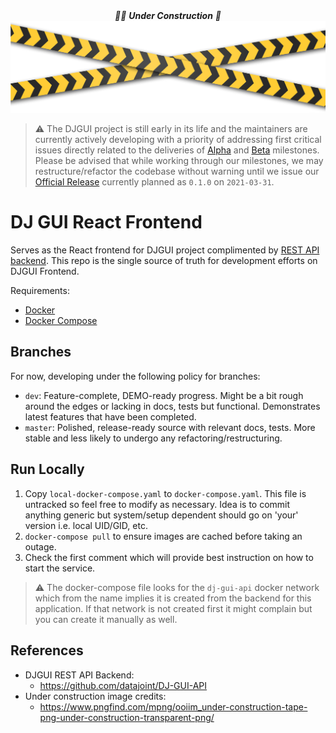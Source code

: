 <div
<p align="center">
  <em>👷‍♀️ <b>Under Construction</b> 👷</em>
  <img src="under_contruction.png" alt="construction_fig"/>  
</p>
</div>

> :warning: The DJGUI project is still early in its life and the maintainers are currently actively developing with a priority of addressing first critical issues directly related to the deliveries of [Alpha](https://github.com/datajoint/DJ-GUI-React/milestone/1) and [Beta](https://github.com/datajoint/DJ-GUI-React/milestone/2) milestones. Please be advised that while working through our milestones, we may restructure/refactor the codebase without warning until we issue our [Official Release](https://github.com/datajoint/DJ-GUI-React/milestone/3) currently planned as `0.1.0` on `2021-03-31`.

# DJ GUI React Frontend

Serves as the React frontend for DJGUI project complimented by [REST API backend](https://github.com/datajoint/DJ-GUI-API). This repo is the single source of truth for development efforts on DJGUI Frontend.

Requirements:
- [Docker](https://docs.docker.com/get-docker/  )
- [Docker Compose](https://docs.docker.com/compose/install/)

## Branches

For now, developing under the following policy for branches:
- `dev`: Feature-complete, DEMO-ready progress. Might be a bit rough around the edges or lacking in docs, tests but functional. Demonstrates latest features that have been completed.
- `master`: Polished, release-ready source with relevant docs, tests. More stable and less likely to undergo any refactoring/restructuring.

## Run Locally

1) Copy `local-docker-compose.yaml` to `docker-compose.yaml`. This file is untracked so feel free to modify as necessary. Idea is to commit anything generic but system/setup dependent should go on 'your' version i.e. local UID/GID, etc.
2) `docker-compose pull` to ensure images are cached before taking an outage.
3) Check the first comment which will provide best instruction on how to start the service.

> :warning: The docker-compose file looks for the `dj-gui-api` docker network which from the name implies it is created from the backend for this application. If that network is not created first it might complain but you can create it manually as well.


## References

- DJGUI REST API Backend:
  - https://github.com/datajoint/DJ-GUI-API
- Under construction image credits:
  - https://www.pngfind.com/mpng/ooiim_under-construction-tape-png-under-construction-transparent-png/
